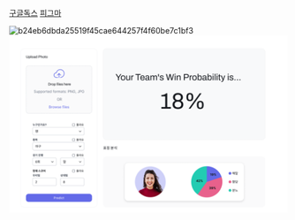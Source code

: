 [구글독스](https://docs.google.com/document/d/1SGMtZOGRSk42DyslsK9BDZlZRZfsByDZmD9C12JSYds/edit?usp=sharing)
[피그마](https://www.figma.com/design/73VSLdfkhjtWZpaeU1hbZm/%EC%8A%B9%EB%B6%80%EC%98%88%EC%B8%A1?node-id=0-1&t=4Yoyy4iRh3Dn3wLv-1)


![b24eb6dbda25519f45cae644257f4f60be7c1bf3](https://github.com/user-attachments/assets/d6c9fb18-0a04-4ea9-9f3f-62f8a5d63da4)
![웹페이지 구성](./mock-up/web_ver1.PNG)
